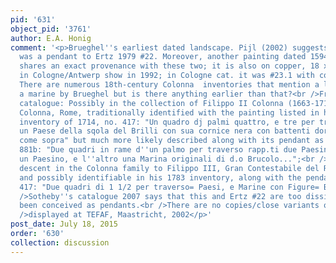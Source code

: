 ```yaml
---
pid: '631'
object_pid: '3761'
author: E.A. Honig
comment: '<p>Brueghel''s earliest dated landscape. Pijl (2002) suggests this work
  was a pendant to Ertz 1979 #22. Moreover, another painting dated 1594 by Paul Bril
  shares an exact provenance with these two; it is also on copper, 18 x 23.5. It was
  in Cologne/Antwerp show in 1992; in Cologne cat. it was #23.1 with color illustration.
  There are numerous 18th-century Colonna  inventories that mention a landscape and
  a marine by Brueghel but is there anything earlier than that?<br />From Sotheby''s
  catalogue: Possibly in the collection of Filippo II Colonna (1663-1714), Palazzo
  Colonna, Rome, traditionally identified with the painting listed in his posthumous
  inventory of 1714, no. 417: "Un quadro dj palmi quattro, e tre per traverso rapp.te
  un Paese della sqola del Brilli con sua cornice nera con battenti doratj spett.e
  come sopra" but much more likely described along with its pendant as nos. 881a and
  881b: "Due quadri in rame d''un palmo per traverso rapp.ti due Paesini, cioè uno
  un Paesino, e l''altro una Marina originali di d.o Brucolo...";<br />Possibly by
  descent in the Colonna family to Filippo III, Gran Contestabile del Regno di Napoli,
  and possibly identifiable in his 1783 inventory, along with the pendant, as no.
  417: "Due quadri di 1 1/2 per traverso= Paesi, e Marine con Figure= Bruguel Paesista";<br
  />Sotheby''s catalogue 2007 says that this and Ertz #22 are too dissimilar to have
  been conceived as pendants.<br />There are no copies/close variants of this work.<br
  />displayed at TEFAF, Maastricht, 2002</p>'
post_date: July 18, 2015
order: '630'
collection: discussion
---
```


